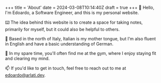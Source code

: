 +++
title = 'About'
date = 2024-03-08T10:14:40Z
draft = true
+++
:wave: Hello, I'm Edoardo, a Software Engineer, and this is my personal website.

:keyboard: The idea behind this website is to create a space for taking notes, primarily for myself, but it could also be helpful to others.

:round_pushpin: Based in the north of Italy, Italian is my mother tongue, but I'm also fluent in English and have a basic understanding of German.

:muscle: In my spare time, you'll often find me at the gym, where I enjoy staying fit and clearing my mind.

:mailbox: If you'd like to get in touch, feel free to reach out to me at edoardo@arlati.dev.